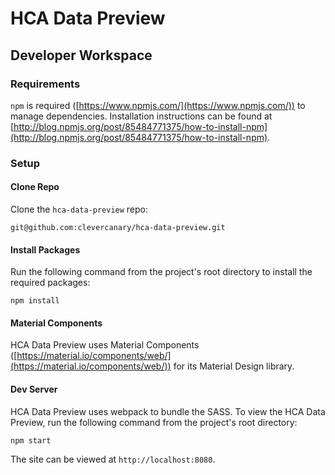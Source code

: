 # HCA Data Preview

## Developer Workspace

### Requirements

`npm` is required ([https://www.npmjs.com/](https://www.npmjs.com/)) to manage dependencies. Installation instructions can be found at [http://blog.npmjs.org/post/85484771375/how-to-install-npm](http://blog.npmjs.org/post/85484771375/how-to-install-npm).

### Setup

#### Clone Repo

Clone the `hca-data-preview` repo:

	git@github.com:clevercanary/hca-data-preview.git

#### Install Packages

Run the following command from the project's root directory to install the required packages: 

	npm install

#### Material Components

HCA Data Preview uses Material Components ([https://material.io/components/web/](https://material.io/components/web/)) for its Material Design library.

#### Dev Server

HCA Data Preview uses webpack to bundle the SASS. To view the HCA Data Preview, run the following command from the project's root directory:

	npm start

The site can be viewed at `http://localhost:8080`.

